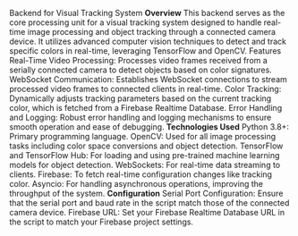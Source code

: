 Backend for Visual Tracking System
**Overview**
This backend serves as the core processing unit for a visual tracking system designed to handle real-time image processing and object tracking through a connected camera device. It utilizes advanced computer vision techniques to detect and track specific colors in real-time, leveraging TensorFlow and OpenCV.
Features
Real-Time Video Processing: Processes video frames received from a serially connected camera to detect objects based on color signatures.
WebSocket Communication: Establishes WebSocket connections to stream processed video frames to connected clients in real-time.
Color Tracking: Dynamically adjusts tracking parameters based on the current tracking color, which is fetched from a Firebase Realtime Database.
Error Handling and Logging: Robust error handling and logging mechanisms to ensure smooth operation and ease of debugging.
**Technologies Used**
Python 3.8+: Primary programming language.
OpenCV: Used for all image processing tasks including color space conversions and object detection.
TensorFlow and TensorFlow Hub: For loading and using pre-trained machine learning models for object detection.
WebSockets: For real-time data streaming to clients.
Firebase: To fetch real-time configuration changes like tracking color.
Asyncio: For handling asynchronous operations, improving the throughput of the system.
**Configuration**
Serial Port Configuration: Ensure that the serial port and baud rate in the script match those of the connected camera device.
Firebase URL: Set your Firebase Realtime Database URL in the script to match your Firebase project settings.
